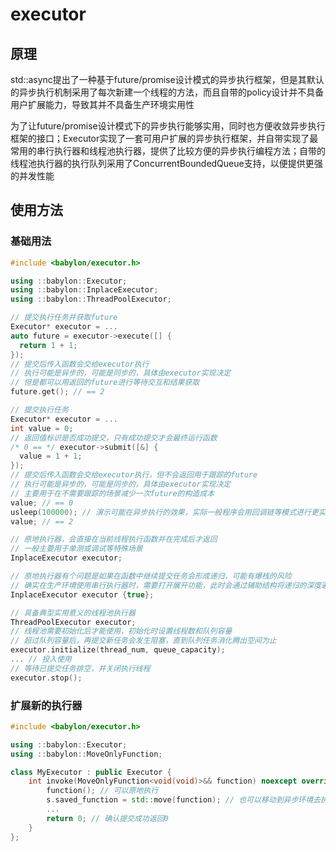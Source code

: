 # executor

## 原理

std::async提出了一种基于future/promise设计模式的异步执行框架，但是其默认的异步执行机制采用了每次新建一个线程的方法，而且自带的policy设计并不具备用户扩展能力，导致其并不具备生产环境实用性

为了让future/promise设计模式下的异步执行能够实用，同时也方便收敛异步执行框架的接口；Executor实现了一套可用户扩展的异步执行框架，并自带实现了最常用的串行执行器和线程池执行器，提供了比较方便的异步执行编程方法；自带的线程池执行器的执行队列采用了ConcurrentBoundedQueue支持，以便提供更强的并发性能

## 使用方法

### 基础用法

```c++
#include <babylon/executor.h>

using ::babylon::Executor;
using ::babylon::InplaceExecutor;
using ::babylon::ThreadPoolExecutor;

// 提交执行任务并获取future
Executor* executor = ...
auto future = executor->execute([] {
  return 1 + 1;
});
// 提交后传入函数会交给executor执行
// 执行可能是异步的，可能是同步的，具体由executor实现决定
// 但是都可以用返回的future进行等待交互和结果获取
future.get(); // == 2

// 提交执行任务
Executor* executor = ...
int value = 0;
// 返回值标识是否成功提交，只有成功提交才会最终运行函数
/* 0 == */ executor->submit([&] {
  value = 1 + 1;
});
// 提交后传入函数会交给executor执行，但不会返回用于跟踪的future
// 执行可能是异步的，可能是同步的，具体由executor实现决定
// 主要用于在不需要跟踪的场景减少一次future的构造成本
value; // == 0
usleep(100000); // 演示可能在异步执行的效果，实际一般程序会用回调链等模式进行更实际的无future串联
value; // == 2

// 原地执行器，会直接在当前线程执行函数并在完成后才返回
// 一般主要用于单测或调试等特殊场景
InplaceExecutor executor;

// 原地执行器有个问题是如果在函数中继续提交任务会形成递归，可能有爆栈的风险
// 确实在生产环境使用串行执行器时，需要打开展开功能，此时会通过辅助结构将递归的深度遍历改为广度遍历
InplaceExecutor executor {true};

// 具备典型实用意义的线程池执行器
ThreadPoolExecutor executor;
// 线程池需要初始化后才能使用，初始化时设置线程数和队列容量
// 超过队列容量后，再提交新任务会发生阻塞，直到队列任务消化腾出空间为止
executor.initialize(thread_num, queue_capacity);
... // 投入使用
// 等待已提交任务排空，并关闭执行线程
executor.stop();
```

### 扩展新的执行器

```c++
#include <babylon/executor.h>

using ::babylon::Executor;
using ::babylon::MoveOnlyFunction;

class MyExecutor : public Executor {
    int invoke(MoveOnlyFunction<void(void)>&& function) noexcept override {
        function(); // 可以原地执行
        s.saved_function = std::move(function); // 也可以移动到异步环境去执行
        ...
        return 0; // 确认提交成功返回0
    }
};
```
